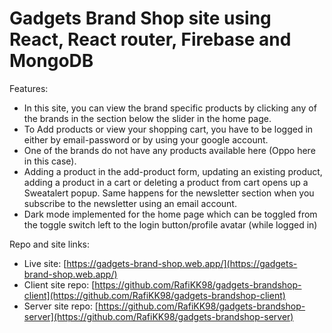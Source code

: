 
# Gadgets Brand Shop site using React, React router, Firebase and MongoDB


Features:

- In this site, you can view the brand specific products by clicking any of the brands in the section below the slider in the home page.
- To Add products or view your shopping cart, you have to be logged in either by email-password or by using your google account.
- One of the brands do not have any products available here (Oppo here in this case).
- Adding a product in the add-product form, updating an existing product, adding a product in a cart or deleting a product from cart opens up a Sweatalert popup. Same happens for the newsletter section when you subscribe to the newsletter using an email account.
- Dark mode implemented for the home page which can be toggled from the toggle switch left to the login button/profile avatar (while logged in)


Repo and site links:
- Live site: [https://gadgets-brand-shop.web.app/](https://gadgets-brand-shop.web.app/)
- Client site repo: [https://github.com/RafiKK98/gadgets-brandshop-client](https://github.com/RafiKK98/gadgets-brandshop-client)
- Server site repo: [https://github.com/RafiKK98/gadgets-brandshop-server](https://github.com/RafiKK98/gadgets-brandshop-server)